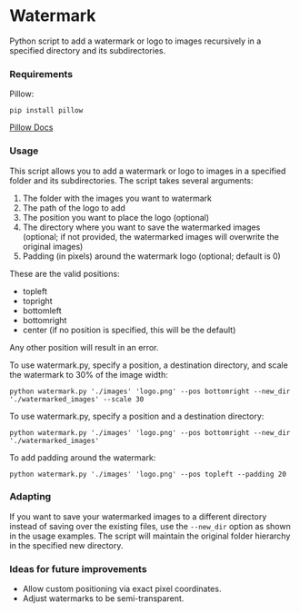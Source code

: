 # Watermark
Python script to add a watermark or logo to images recursively in a specified directory and its subdirectories.

### Requirements
Pillow:
```
pip install pillow
```

[Pillow Docs](https://python-pillow.github.io/)

### Usage
This script allows you to add a watermark or logo to images in a specified folder and its subdirectories. The script takes several arguments:

1. The folder with the images you want to watermark
2. The path of the logo to add
3. The position you want to place the logo (optional)
4. The directory where you want to save the watermarked images (optional; if not provided, the watermarked images will overwrite the original images)
5. Padding (in pixels) around the watermark logo (optional; default is 0)

These are the valid positions:

- topleft
- topright
- bottomleft
- bottomright
- center (if no position is specified, this will be the default)

Any other position will result in an error.

To use watermark.py, specify a position, a destination directory, and scale the watermark to 30% of the image width:

```
python watermark.py './images' 'logo.png' --pos bottomright --new_dir './watermarked_images' --scale 30
```


To use watermark.py, specify a position and a destination directory:

```
python watermark.py './images' 'logo.png' --pos bottomright --new_dir './watermarked_images'
```

To add padding around the watermark:

```
python watermark.py './images' 'logo.png' --pos topleft --padding 20
```

### Adapting
If you want to save your watermarked images to a different directory instead of saving over the existing files, use the `--new_dir` option as shown in the usage examples. The script will maintain the original folder hierarchy in the specified new directory.

### Ideas for future improvements
- Allow custom positioning via exact pixel coordinates.
- Adjust watermarks to be semi-transparent.